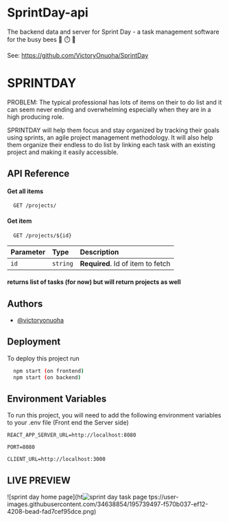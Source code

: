 # SprintDay-api
The backend data and server for Sprint Day - a task management software for the busy bees  🐝 ⏱️ 💼

See: https://github.com/VictoryOnuoha/SprintDay


# SPRINTDAY
PROBLEM: The typical professional has lots of items on their to do list and it can seem never ending and overwhelming especially when they are in a high producing role. 

SPRINTDAY will help them focus and stay organized by tracking their goals using sprints, an agile project management methodology.  It will also help them organize their endless to do list by linking each task with an existing project and making it easily accessible. 



## API Reference

#### Get all items

```http
  GET /projects/
```


#### Get item

```http
  GET /projects/${id}
```

| Parameter | Type     | Description                       |
| :-------- | :------- | :-------------------------------- |
| `id`      | `string` | **Required**. Id of item to fetch |

#### returns list of tasks (for now) but will return projects as well



## Authors

- [@victoryonuoha](https://github.com/VictoryOnuoha)





## Deployment

To deploy this project run

```bash
  npm start (on frontend)
  npm start (on backend)
```


## Environment Variables

To run this project, you will need to add the following environment variables to your .env file (Front end the Server side)


`REACT_APP_SERVER_URL=http://localhost:8080`

`PORT=8080` 

`CLIENT_URL=http://localhost:3000`

## LIVE PREVIEW 
![sprint day home page](ht![sprint day task page](https://user-images.githubusercontent.com/34638854/195739516-7e567531-6ebc-4088-94af-44db05d902c2.png)
tps://user-images.githubusercontent.com/34638854/195739497-f570b037-ef12-4208-bead-fad7cef95dce.png)

